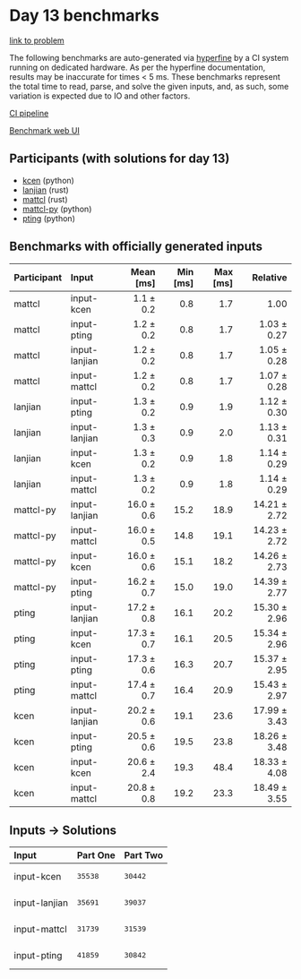 # Day 13 benchmarks

[link to problem](https://adventofcode.com/2023/day/13)

The following benchmarks are auto-generated via
[hyperfine](https://github.com/sharkdp/hyperfine) by a CI system running on
dedicated hardware. As per the hyperfine documentation, results may be
inaccurate for times < 5 ms. These benchmarks represent the total time to read,
parse, and solve the given inputs, and, as such, some variation is expected due
to IO and other factors.

[CI pipeline](http://ci.papercode.net:8080/teams/main/pipelines/aoc2023)

[Benchmark web UI](https://aoc.ancalagon.black)


## Participants (with solutions for day 13)

- [kcen](https://github.com/kcen/aoc2023) (python)
- [lanjian](https://github.com/lanjian/aoc-2023) (rust)
- [mattcl](https://github.com/mattcl/aoc2023) (rust)
- [mattcl-py](https://github.com/mattcl/aoc2023-py) (python)
- [pting](https://github.com/pting/aoc2023) (python)


## Benchmarks with officially generated inputs

| Participant | Input | Mean [ms] | Min [ms] | Max [ms] | Relative |
|:---|:---|---:|---:|---:|---:|
| mattcl | input-kcen | 1.1 ± 0.2 | 0.8 | 1.7 | 1.00 |
| mattcl | input-pting | 1.2 ± 0.2 | 0.8 | 1.7 | 1.03 ± 0.27 |
| mattcl | input-lanjian | 1.2 ± 0.2 | 0.8 | 1.7 | 1.05 ± 0.28 |
| mattcl | input-mattcl | 1.2 ± 0.2 | 0.8 | 1.7 | 1.07 ± 0.28 |
| lanjian | input-pting | 1.3 ± 0.2 | 0.9 | 1.9 | 1.12 ± 0.30 |
| lanjian | input-lanjian | 1.3 ± 0.3 | 0.9 | 2.0 | 1.13 ± 0.31 |
| lanjian | input-kcen | 1.3 ± 0.2 | 0.9 | 1.8 | 1.14 ± 0.29 |
| lanjian | input-mattcl | 1.3 ± 0.2 | 0.9 | 1.8 | 1.14 ± 0.29 |
| mattcl-py | input-lanjian | 16.0 ± 0.6 | 15.2 | 18.9 | 14.21 ± 2.72 |
| mattcl-py | input-mattcl | 16.0 ± 0.5 | 14.8 | 19.1 | 14.23 ± 2.72 |
| mattcl-py | input-kcen | 16.0 ± 0.6 | 15.1 | 18.2 | 14.26 ± 2.73 |
| mattcl-py | input-pting | 16.2 ± 0.7 | 15.0 | 19.0 | 14.39 ± 2.77 |
| pting | input-lanjian | 17.2 ± 0.8 | 16.1 | 20.2 | 15.30 ± 2.96 |
| pting | input-kcen | 17.3 ± 0.7 | 16.1 | 20.5 | 15.34 ± 2.96 |
| pting | input-pting | 17.3 ± 0.6 | 16.3 | 20.7 | 15.37 ± 2.95 |
| pting | input-mattcl | 17.4 ± 0.7 | 16.4 | 20.9 | 15.43 ± 2.97 |
| kcen | input-lanjian | 20.2 ± 0.6 | 19.1 | 23.6 | 17.99 ± 3.43 |
| kcen | input-pting | 20.5 ± 0.6 | 19.5 | 23.8 | 18.26 ± 3.48 |
| kcen | input-kcen | 20.6 ± 2.4 | 19.3 | 48.4 | 18.33 ± 4.08 |
| kcen | input-mattcl | 20.8 ± 0.8 | 19.2 | 23.3 | 18.49 ± 3.55 |


## Inputs -> Solutions

| Input | Part One | Part Two |
|:---|:---|:---|
|input-kcen|<pre>35538</pre>|<pre>30442</pre>|
|input-lanjian|<pre>35691</pre>|<pre>39037</pre>|
|input-mattcl|<pre>31739</pre>|<pre>31539</pre>|
|input-pting|<pre>41859</pre>|<pre>30842</pre>|